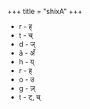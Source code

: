 +++
title = "shixA"
+++

- r - ह्
- t - च्
- d - ज्
- ã - अँ
- h - य्
- r - ह्
- o - उ
- g - ज़्
- t - ट्, च्
